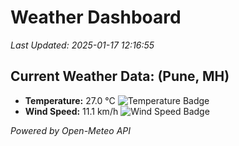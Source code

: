 
# Weather Dashboard

_Last Updated: 2025-01-17 12:16:55_

## Current Weather Data: (Pune, MH)
- **Temperature:** 27.0 °C ![Temperature Badge](https://img.shields.io/badge/Temperature-Medium%20Temp-green)
- **Wind Speed:** 11.1 km/h ![Wind Speed Badge](https://img.shields.io/badge/Wind%20Speed-Low%20Wind-blue)

*Powered by Open-Meteo API*
